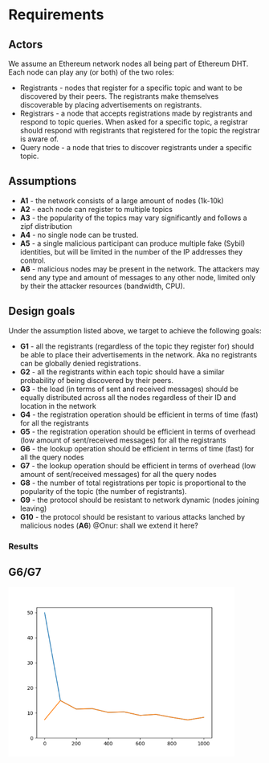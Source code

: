# Requirements

## Actors
We assume an Ethereum network nodes all being part of Ethereum DHT. Each node can play any (or both) of the two roles: 
* Registrants - nodes that register for a specific topic and want to be discovered by their peers. The registrants make themselves discoverable by placing advertisements on registrants. 
* Registrars - a node that accepts registrations made by registrants and respond to topic queries. When asked for a specific topic, a registrar should respond with registrants that registered for the topic the registrar is aware of. 
* Query node - a node that tries to discover registrants under a specific topic. 

## Assumptions
* **A1** - the network consists of a large amount of nodes (1k-10k)
* **A2** - each node can register to multiple topics
* **A3** - the popularity of the topics may vary significantly and follows a zipf distribution
* **A4** - no single node can be trusted.
* **A5** - a single malicious participant can produce multiple fake (Sybil) identities, but will be limited in the number of the IP addresses they control. 
* **A6** - malicious nodes may be present in the network. The attackers may send any type and amount of messages to any other node, limited only by their the attacker resources (bandwidth, CPU). 


## Design goals
Under the assumption listed above, we target to achieve the following goals:
* **G1** - all the registrants (regardless of the topic they register for) should be able to place their advertisements in the network. Aka no registrants can be globally denied registrations.
* **G2** - all the registrants within each topic should have a similar probability of being discovered by their peers. 
* **G3** - the load (in terms of sent and received messages) should be equally distributed across all the nodes regardless of their ID and location in the network
* **G4** - the registration operation should be efficient in terms of time (fast) for all the registrants
* **G5** - the registration operation should be efficient in terms of overhead (low amount of sent/received messages) for all the registrants
* **G6** - the lookup operation should be efficient in terms of time (fast) for all the query nodes
* **G7** - the lookup operation should be efficient in terms of overhead (low amount of sent/received messages) for all the query nodes
* **G8** - the number of total registrations per topic is proportional to the popularity of the topic (the number of registrants).
* **G9** - the protocol should be resistant to network dynamic (nodes joining leaving)
* **G10** - the protocol should be resistant to various attacks lanched by malicious nodes (**A6**) @Onur: shall we extend it here?

### Results

## G6/G7
<p float="left">
  <img src="./imgs/g6.png" width="450" />
</p>
